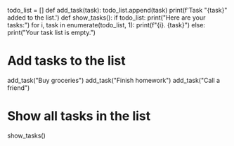 todo_list = []
def add_task(task):
    todo_list.append(task)
    print(f'Task "{task}" added to the list.')
def show_tasks():
    if todo_list:
        print("Here are your tasks:")
        for i, task in enumerate(todo_list, 1):
            print(f"{i}. {task}")
    else:
        print("Your task list is empty.")
# Add tasks to the list
add_task("Buy groceries")
add_task("Finish homework")
add_task("Call a friend")

# Show all tasks in the list
show_tasks()
